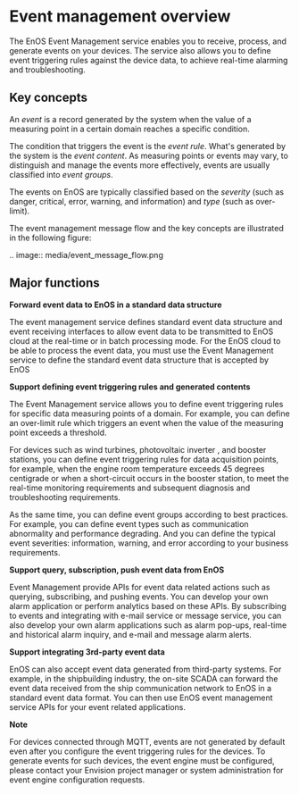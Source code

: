 # Event management overview

The EnOS Event Management service enables you to receive, process, and generate events on your devices. The service also allows you to define event triggering rules against the device data, to achieve real-time alarming and troubleshooting.

## Key concepts

An _event_ is a record generated by the system when the value of a  measuring point in a certain domain reaches a specific condition.

The condition that triggers the event is the _event rule_. What's generated by the system is the _event content_. As measuring points or events may vary, to distinguish and manage the events more effectively, events are usually classified into _event groups_.

The events on EnOS are typically classified based on the _severity_ (such as danger, critical, error, warning, and information) and _type_ (such as over-limit).


The event management message flow and the key concepts are illustrated in the following figure:

.. image:: media/event_message_flow.png

## Major functions

**Forward event data to EnOS in a standard data structure**

The event management service defines standard event data structure and event receiving interfaces to allow event data to be transmitted to EnOS cloud at the real-time or in batch processing mode. For the EnOS cloud to be able to process the event data, you must use the Event Management service to define the standard event data structure that is accepted by EnOS

**Support defining event triggering rules and generated contents**

The Event Management service allows you to define event triggering rules for specific data measuring points of a domain. For example, you can define an over-limit rule which triggers an event when the value of the measuring point exceeds a threshold.

For devices such as wind turbines, photovoltaic inverter , and booster stations, you can define event triggering rules for data acquisition points, for example, when the engine room temperature exceeds 45 degrees centigrade or when a short-circuit occurs in the booster station, to meet the real-time monitoring requirements and subsequent diagnosis and troubleshooting requirements.

As the same time, you can define event groups according to best practices. For example, you can define event types such as communication abnormality and performance degrading. And you can define the typical event severities: information, warning, and error according to your business requirements.

**Support query, subscription, push event data from EnOS**

Event Management provide APIs for event data related actions such as querying, subscribing, and pushing events. You can develop your own alarm application or perform analytics based on these APIs. By subscribing to events and integrating with e-mail service or message service, you can also develop your own alarm applications such as alarm pop-ups, real-time and historical alarm inquiry, and e-mail and message alarm alerts.

**Support integrating 3rd-party event data**

EnOS can also accept event data generated from third-party systems. For example, in the shipbuilding industry, the on-site SCADA can forward the event data received from the ship communication network to EnOS in a standard event data format. You can then use EnOS event management service APIs for your event related applications.

**Note**

For devices connected through MQTT, events are not generated by default even after you configure the event triggering rules for the devices. To generate events for such devices, the event engine must be configured, please contact your Envision project manager or system administration for event engine configuration requests.
